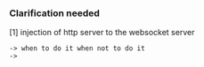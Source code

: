 ### Clarification needed

[1] injection of http server to the websocket server

    -> when to do it when not to do it 
    -> 
